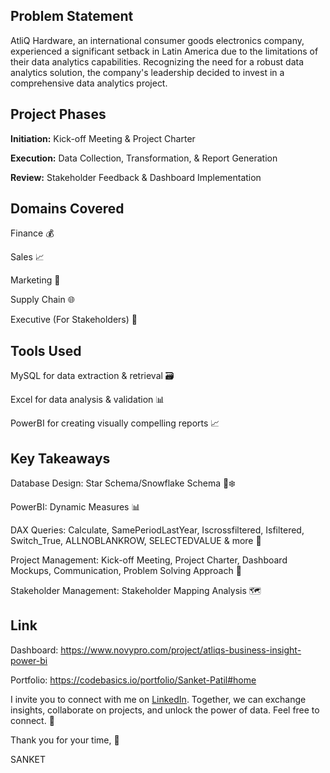 ## Problem Statement

AtliQ Hardware, an international consumer goods electronics company, experienced a significant setback in Latin America due to the limitations of their data analytics capabilities. Recognizing the need for a robust data analytics solution, the company's leadership decided to invest in a comprehensive data analytics project.

## Project Phases

**Initiation:** Kick-off Meeting & Project Charter

**Execution:** Data Collection, Transformation, & Report Generation

**Review:** Stakeholder Feedback & Dashboard Implementation

## Domains Covered

Finance 💰

Sales 📈

Marketing 📣

Supply Chain 🌐

Executive (For Stakeholders) 🤝


## Tools Used

MySQL for data extraction & retrieval 🗃️

Excel for data analysis & validation 📊

PowerBI for creating visually compelling reports 📈


## Key Takeaways

Database Design: Star Schema/Snowflake Schema 🌌❄️

PowerBI: Dynamic Measures 📊

DAX Queries: Calculate, SamePeriodLastYear, Iscrossfiltered, Isfiltered, Switch_True, ALLNOBLANKROW, SELECTEDVALUE & more 🤯

Project Management: Kick-off Meeting, Project Charter, Dashboard Mockups, Communication, Problem Solving Approach 🚀

Stakeholder Management: Stakeholder Mapping Analysis 🗺️


## Link

Dashboard: https://www.novypro.com/project/atliqs-business-insight-power-bi

Portfolio: https://codebasics.io/portfolio/Sanket-Patil#home


I invite you to connect with me on [LinkedIn](https://www.linkedin.com/in/sanket-patil-99a678277/). Together, we can exchange insights, collaborate on projects, and unlock the power of data. Feel free to connect. 🤝

Thank you for your time, 🙏

SANKET
